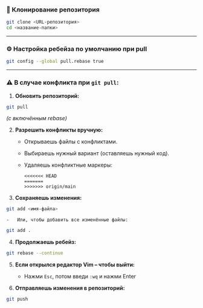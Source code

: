 ### 🔁 Клонирование репозитория

```bash
git clone <URL-репозитория>
cd <название-папки>
```

___

### ⚙️ Настройка ребейза по умолчанию при pull

```bash
git config --global pull.rebase true
```

___

### ⚠️ В случае конфликта при `git pull`:

1.  **Обновить репозиторий:**
```bash
git pull
```
    
   _(с включённым rebase)_
    
2.  **Разрешить конфликты вручную:**
    
    -   Открываешь файлы с конфликтами.
        
    -   Выбираешь нужный вариант (оставляешь нужный код).
        
    -   Удаляешь конфликтные маркеры:
        
        ```
        <<<<<<< HEAD
        =======
        >>>>>>> origin/main
        ```
        
3.  **Сохраняешь изменения:**
```bash
git add <имя-файла>

```

    -   Или, чтобы добавить все изменённые файлы:
    
```bash
git add .
```

4.  **Продолжаешь ребейз:**
```bash
git rebase --continue
```
    
5.  **Если открылся редактор Vim – чтобы выйти:**
    
    -   Нажми `Esc`, потом введи `:wq` и нажми Enter

6.  **Отправляешь изменения в репозиторий:**

```bash
git push
```
